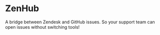# ZenHub
A bridge between Zendesk and GitHub issues. So your support team can open issues without switching tools!
